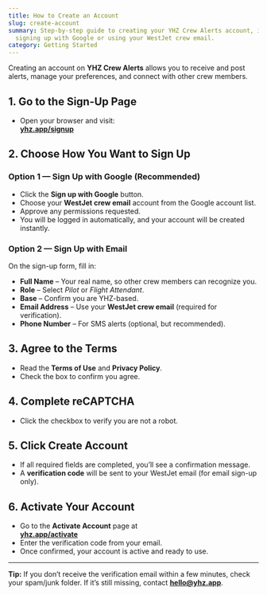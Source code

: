 ```yaml
---
title: How to Create an Account
slug: create-account
summary: Step-by-step guide to creating your YHZ Crew Alerts account, including
  signing up with Google or using your WestJet crew email.
category: Getting Started
---
```

Creating an account on **YHZ Crew Alerts** allows you to receive and post alerts, manage your preferences, and connect with other crew members.

## 1. Go to the Sign-Up Page
- Open your browser and visit:  
  **[yhz.app/signup](https://yhz.app/signup)**

## 2. Choose How You Want to Sign Up

### Option 1 — Sign Up with Google (Recommended)
- Click the **Sign up with Google** button.  
- Choose your **WestJet crew email** account from the Google account list.  
- Approve any permissions requested.  
- You will be logged in automatically, and your account will be created instantly.

### Option 2 — Sign Up with Email
On the sign-up form, fill in:
- **Full Name** – Your real name, so other crew members can recognize you.
- **Role** – Select *Pilot* or *Flight Attendant*.
- **Base** – Confirm you are YHZ-based.
- **Email Address** – Use your **WestJet crew email** (required for verification).
- **Phone Number** – For SMS alerts (optional, but recommended).

## 3. Agree to the Terms
- Read the **Terms of Use** and **Privacy Policy**.
- Check the box to confirm you agree.

## 4. Complete reCAPTCHA
- Click the checkbox to verify you are not a robot.

## 5. Click **Create Account**
- If all required fields are completed, you’ll see a confirmation message.
- A **verification code** will be sent to your WestJet email (for email sign-up only).

## 6. Activate Your Account
- Go to the **Activate Account** page at  
  **[yhz.app/activate](https://yhz.app/activate)**
- Enter the verification code from your email.
- Once confirmed, your account is active and ready to use.

---

**Tip:** If you don’t receive the verification email within a few minutes, check your spam/junk folder. If it’s still missing, contact **hello@yhz.app**.
